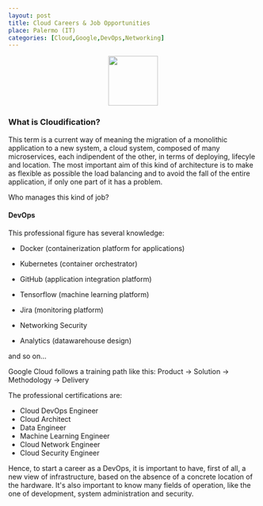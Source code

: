 ```yaml
---
layout: post
title: Cloud Careers & Job Opportunities
place: Palermo (IT)
categories: [Cloud,Google,DevOps,Networking]
---
```



<p align="center">
<img src="https://img.evbuc.com/https%3A%2F%2Fcdn.evbuc.com%2Fimages%2F28874037%2F103336306867%2F2%2Foriginal.jpg?w=225&auto=format%2Ccompress&q=75&sharp=10&s=73faaa7ac2a47a3e411866460f3844bb" width="100" height="100" />
</p>

### What is Cloudification?
This term is a current way of meaning the migration of a monolithic application to a new system, a cloud system, composed of many microservices, each indipendent of the other, in terms of deploying, lifecyle and location. The most important aim of this kind of architecture is to make as flexible as possible the load balancing and to avoid the fall of the entire application, if only one part of it has a problem. 

Who manages this kind of job?
#### DevOps
This professional figure has several knowledge:
- Docker (containerization platform for applications)
- Kubernetes (container orchestrator)
- GitHub (application integration platform)
- Tensorflow (machine learning platform)
- Jira (monitoring platform)

- Networking Security
- Analytics (datawarehouse design)

and so on...

Google Cloud follows a training path like this:
Product → Solution → Methodology → Delivery

The professional certifications are:
- Cloud DevOps Engineer
- Cloud Architect
- Data Engineer
- Machine Learning Engineer
- Cloud Network Engineer
- Cloud Security Engineer

Hence, to start a career as a DevOps, it is important to have, first of all, a new view of infrastructure, based on the absence of a concrete location of the hardware. It's also important to know many fields of operation, like the one of development, system administration and security.



